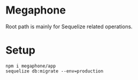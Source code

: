 # Megaphone
Root path is mainly for Sequelize related operations.

# Setup
```
npm i megaphone/app
sequelize db:migrate --env=production
```
